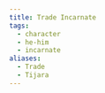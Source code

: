 ```yaml
---
title: Trade Incarnate
tags:
  - character
  - he-him
  - incarnate
aliases:
  - Trade
  - Tijara
---
```

